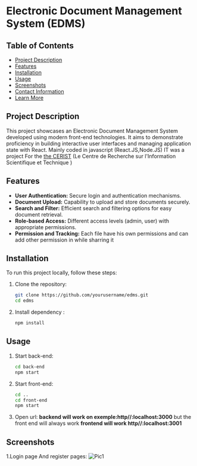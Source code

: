# Electronic Document Management System (EDMS)

## Table of Contents

- [Project Description](#project-description)
- [Features](#features)
- [Installation](#installation)
- [Usage](#usage)
- [Screenshots](#screenshots)
- [Contact Information](#contact-information)
- [Learn More](#learn-more)

## Project Description

This project showcases an Electronic Document Management System developed using modern front-end technologies.
It aims to demonstrate proficiency in building interactive user interfaces and managing application state with React.
Mainly coded in javascript (React.JS,Node.JS)
IT was a project For the [the CERIST](https://www.cerist.dz/index.php/fr/) (Le Centre de Recherche sur l'Information Scientifique et Technique )
## Features

- **User Authentication:** Secure login and authentication mechanisms.
- **Document Upload:** Capability to upload and store documents securely.
- **Search and Filter:** Efficient search and filtering options for easy document retrieval.
- **Role-based Access:** Different access levels (admin, user) with appropriate permissions.
- **Permission and Tracking:** Each file have his own permissions and can add other permission in while sharring it

## Installation

To run this project locally, follow these steps:

1. Clone the repository:

   ```sh
   git clone https://github.com/yourusername/edms.git
   cd edms
2. Install dependency :
   ```sh
   npm install
## Usage   
1. Start back-end:
   ```sh
   cd back-end
   npm start
2. Start front-end:
   ```sh
   cd ..
   cd front-end
   npm start
3. Open url: **backend will work on exemple:http//:localhost:3000**
   but the front end will always work
   **frontend will work http//:localhost:3001**
## Screenshots
1.Login page And register pages:
![Pic1](screenshots/Screenshot_2024-05-17_184841.png)
   
